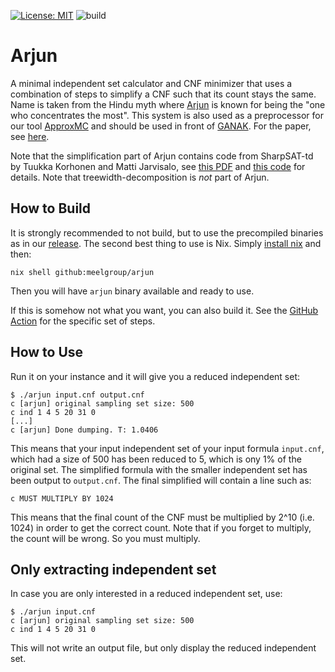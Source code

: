 [![License: MIT](https://img.shields.io/badge/License-MIT-yellow.svg)](https://opensource.org/licenses/MIT)
![build](https://github.com/meelgroup/arjun/workflows/build/badge.svg)

# Arjun
A minimal independent set calculator and CNF minimizer that uses a combination
of steps to simplify a CNF such that its count stays the same. Name is taken
from the Hindu myth where [Arjun](https://en.wikipedia.org/wiki/Arjuna) is
known for being the "one who concentrates the most". This system is also used
as a preprocessor for our tool
[ApproxMC](https://github.com/meelgroup/ApproxMC) and should be used in front
of [GANAK](https://github.com/meelgroup/ganak). For the paper, see
[here](http://www.msoos.org/wordpress/wp-content/uploads/2022/08/arjun.pdf).

Note that the simplification part of Arjun contains code from SharpSAT-td by
Tuukka Korhonen and Matti Jarvisalo, see [this
PDF](https://raw.githubusercontent.com/Laakeri/sharpsat-td/main/description.pdf)
and [this code](https://github.com/Laakeri/sharpsat-td) for details. Note that
treewidth-decomposition is _not_ part of Arjun.

## How to Build
It is strongly recommended to not build, but to use the precompiled
binaries as in our [release](https://github.com/meelgroup/arjun/releases).
The second best thing to use is Nix. Simply [install
nix](https://nixos.org/download/) and then:
```shell
nix shell github:meelgroup/arjun
```

Then you will have `arjun` binary available and ready to use.

If this is somehow not what you want, you can also build it. See the [GitHub
Action](https://github.com/meelgroup/arjun/actions/workflows/build.yml) for the
specific set of steps.

## How to Use
Run it on your instance and it will give you a reduced independent set:

```plain
$ ./arjun input.cnf output.cnf
c [arjun] original sampling set size: 500
c ind 1 4 5 20 31 0
[...]
c [arjun] Done dumping. T: 1.0406
```
This means that your input independent set of your input formula `input.cnf`,
which had a size of 500 has been reduced to 5, which is ony 1% of the original
set. The simplified formula with the smaller independent set has been output to
`output.cnf`. The final simplified will contain a line such as:
```plain
c MUST MULTIPLY BY 1024
```

This means that the final count of the CNF must be multiplied by 2^10 (i.e.
1024) in order to get the correct count. Note that if you forget to multiply,
the count will be wrong. So you must multiply.

## Only extracting independent set
In case you are only interested in a reduced independent set, use:
```plain
$ ./arjun input.cnf
c [arjun] original sampling set size: 500
c ind 1 4 5 20 31 0
```

This will not write an output file, but only display the reduced independent set.
